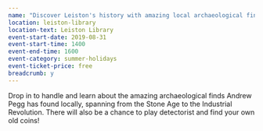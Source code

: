 ```yaml
---
name: "Discover Leiston's history with amazing local archaeological finds - afternoon session"
location: leiston-library
location-text: Leiston Library
event-start-date: 2019-08-31
event-start-time: 1400
event-end-time: 1600
event-category: summer-holidays
event-ticket-price: free
breadcrumb: y
---
```


Drop in to handle and learn about the amazing archaeological finds Andrew Pegg has found locally, spanning from the Stone Age to the Industrial Revolution. There will also be a chance to play detectorist and find your own old coins!
